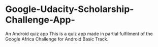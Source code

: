 # Google-Udacity-Scholarship-Challenge-App-
An Android quiz app 
This is a quiz app made in partial fulfilment of the Google Africa Challenge for Android Basic Track. 
